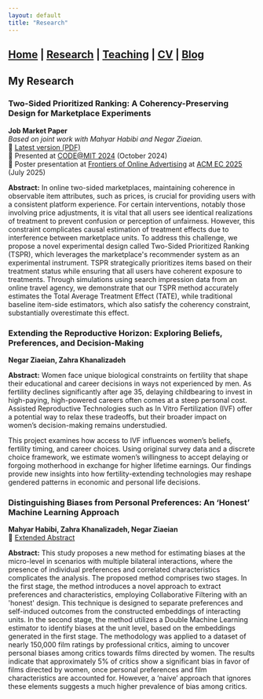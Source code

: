 ```yaml
---
layout: default
title: "Research"
---
```

## [Home](./index.md) | [Research](./research.md) | [Teaching](./teaching.md) | [CV](./cv.md) | [Blog](./misc.md)

## My Research

### **Two-Sided Prioritized Ranking: A Coherency-Preserving Design for Marketplace Experiments**
**Job Market Paper**  
*Based on joint work with Mahyar Habibi and Negar Ziaeian.*  
📄 [Latest version (PDF)](https://zahrakhanalizade.github.io/files/JMP.pdf)  
🎤 Presented at [CODE@MIT 2024](https://ide.mit.edu/events/code24/) (October 2024)  
🎤 Poster presentation at [Frontiers of Online Advertising](https://sites.google.com/view/ec25-ad-workshop/) at [ACM EC 2025](https://ec25.sigecom.org/) (July 2025)

**Abstract:** In online two-sided marketplaces, maintaining coherence in observable item attributes, such as prices, is crucial for providing users with a consistent platform experience. For certain interventions, notably those involving price adjustments, it is vital that all users see identical realizations of treatment to prevent confusion or perception of unfairness. However, this constraint complicates causal estimation of treatment effects due to interference between marketplace units. To address this challenge, we propose a novel experimental design called Two-Sided Prioritized Ranking (TSPR), which leverages the marketplace's recommender system as an experimental instrument. TSPR strategically prioritizes items based on their treatment status while ensuring that all users have coherent exposure to treatments. Through simulations using search impression data from an online travel agency, we demonstrate that our TSPR method accurately estimates the Total Average Treatment Effect (TATE), while traditional baseline item-side estimators, which also satisfy the coherency constraint, substantially overestimate this effect.

### **Extending the Reproductive Horizon: Exploring Beliefs, Preferences, and Decision-Making**
**Negar Ziaeian, Zahra Khanalizadeh**

**Abstract:** Women face unique biological constraints on fertility that shape their educational and career decisions in ways not experienced by men. As fertility declines significantly after age 35, delaying childbearing to invest in high-paying, high-powered careers often comes at a steep personal cost. Assisted Reproductive Technologies such as In Vitro Fertilization (IVF) offer a potential way to relax these tradeoffs, but their broader impact on women’s decision-making remains understudied.

This project examines how access to IVF influences women’s beliefs, fertility timing, and career choices. Using original survey data and a discrete choice framework, we estimate women’s willingness to accept delaying or forgoing motherhood in exchange for higher lifetime earnings. Our findings provide new insights into how fertility-extending technologies may reshape gendered patterns in economic and personal life decisions.


### **Distinguishing Biases from Personal Preferences: An ‘Honest’ Machine Learning Approach**
**Mahyar Habibi, Zahra Khanalizadeh, Negar Ziaeian**  
📄 [Extended Abstract](/files/Abstract_Separating_Biases_from_Preferences.pdf)  

**Abstract:** This study proposes a new method for estimating biases at the micro-level in scenarios with multiple bilateral interactions, where the presence of individual preferences and correlated characteristics complicates the analysis.  The proposed method comprises two stages. In the first stage, the method introduces a novel approach to extract preferences and characteristics, employing Collaborative Filtering with an 'honest' design. This technique is designed to separate preferences and self-induced outcomes from the constructed embeddings of interacting units. In the second stage, the method utilizes a Double Machine Learning estimator to identify biases at the unit level, based on the embeddings generated in the first stage. The methodology was applied to a dataset of nearly 150,000 film ratings by professional critics, aiming to uncover personal biases among critics towards films directed by women. The results indicate that approximately 5% of critics show a significant bias in favor of films directed by women, once personal preferences and film characteristics are accounted for. However, a ‘naive’ approach that ignores these elements suggests a much higher prevalence of bias among critics. 
